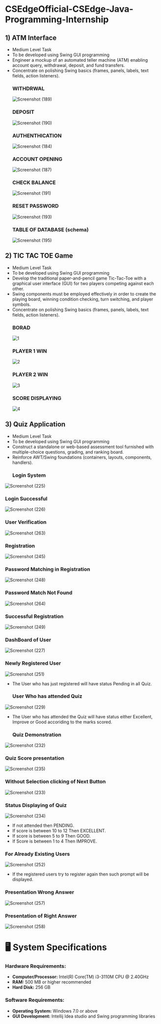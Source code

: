 # CSEdgeOfficial-CSEdge-Java-Programming-Internship      
## 1) ATM Interface 
  - Medium Level Task 
  - To be developed using Swing GUI programming
  - Engineer a mockup of an automated teller machine (ATM) enabling account query, withdrawal, deposit, and fund transfers.
  - Concentrate on polishing Swing basics (frames, panels, labels, text fields, action listeners).
     ### WITHDRWAL 
      ![Screenshot (189)](https://github.com/hemnaik/CSEdgeOfficial-CSEdge-Java-Programming-Internship/assets/142394510/666f8434-01bb-4d07-b10d-f4fc55264539)
     ### DEPOSIT
      ![Screenshot (190)](https://github.com/hemnaik/CSEdgeOfficial-CSEdge-Java-Programming-Internship/assets/142394510/bdc2b6f1-4aa6-46c1-9fb0-a0596d33cbea)
    ### AUTHENTHICATION
      ![Screenshot (184)](https://github.com/hemnaik/CSEdgeOfficial-CSEdge-Java-Programming-Internship/assets/142394510/3c313fbd-1979-4b08-881b-e35a787a7375)
     ### ACCOUNT OPENING
      ![Screenshot (187)](https://github.com/hemnaik/CSEdgeOfficial-CSEdge-Java-Programming-Internship/assets/142394510/61b62efa-9eae-4aa8-87e9-42be4c353aa0)
     ### CHECK BALANCE
     ![Screenshot (191)](https://github.com/hemnaik/CSEdgeOfficial-CSEdge-Java-Programming-Internship/assets/142394510/8ac8d2c9-6b89-4e52-a145-19f287f899e6)
     ### RESET PASSWORD
     ![Screenshot (193)](https://github.com/hemnaik/CSEdgeOfficial-CSEdge-Java-Programming-Internship/assets/142394510/a066afc5-44e2-45ee-b1c8-f4c38d562a3c)
     ### TABLE OF DATABASE (schema)
    ![Screenshot (195)](https://github.com/hemnaik/CSEdgeOfficial-CSEdge-Java-Programming-Internship/assets/142394510/851d17c4-034c-4e08-8c9b-04199ac991b4)

## 2) TIC TAC TOE Game
  - Medium Level Task 
  - To be developed using Swing GUI programming
  - Develop the traditional paper-and-pencil game Tic-Tac-Toe with a graphical user interface (GUI) for two players competing against each other.
  - Swing components must be employed effectively in order to create the playing board, winning condition checking, turn switching, and player symbols. 
  - Concentrate on polishing Swing basics (frames, panels, labels, text fields, action listeners).
     ### BORAD
    ![1](https://github.com/hemnaik/CSEdgeOfficial-CSEdge-Java-Programming-Internship/assets/142394510/11750760-fc4b-4ba8-8fa1-19040593544e)
     ### PLAYER 1 WIN
    ![2](https://github.com/hemnaik/CSEdgeOfficial-CSEdge-Java-Programming-Internship/assets/142394510/9c9faa1a-0975-4c2a-8952-2dc46ffc1556)
     ### PLAYER 2 WIN
    ![3](https://github.com/hemnaik/CSEdgeOfficial-CSEdge-Java-Programming-Internship/assets/142394510/dbf04726-772a-44c6-8f86-8dc85e0550a9)
     ### SCORE DISPLAYING
    ![4](https://github.com/hemnaik/CSEdgeOfficial-CSEdge-Java-Programming-Internship/assets/142394510/fd61e7db-d4eb-4cbe-baf5-d46b87830077)
    
## 3) Quiz Application
  - Medium Level Task 
  - To be developed using Swing GUI programming
  - Construct a standalone or web-based assessment tool furnished with multiple-choice questions, grading, and ranking board.
  - Reinforce AWT/Swing foundations (containers, layouts, components, handlers).
     ### Login System 
  ![Screenshot (225)](https://github.com/user-attachments/assets/8dce2fcf-029d-475a-94de-140c5e93f7d8)
   ### Login Successful 
  ![Screenshot (226)](https://github.com/user-attachments/assets/9443b2a7-0a39-4443-b6e4-e8a5e1d2b24b)
  ### User Verification 
  ![Screenshot (263)](https://github.com/user-attachments/assets/50714eaf-ad38-48dd-8086-84140570b1c3)
  ### Registration
  ![Screenshot (245)](https://github.com/user-attachments/assets/3ecaccc8-521e-494a-a17a-94d645db26bd)
   ### Password Matching in Registration
  ![Screenshot (248)](https://github.com/user-attachments/assets/bc7969c2-4981-4e9d-9528-83e0b4f69fb3)
   ### Password Match Not Found
  ![Screenshot (264)](https://github.com/user-attachments/assets/9cb86535-9345-48e0-834b-e8ebee44807e)
   ### Successful Registration 
  ![Screenshot (249)](https://github.com/user-attachments/assets/8a8a0bb9-3077-4297-8503-c783a935b082)
   ### DashBoard of User 
  ![Screenshot (227)](https://github.com/user-attachments/assets/e0ac5282-d2e3-4115-bc30-f6bd7c777f09)
   ### Newly Registered User 
  ![Screenshot (251)](https://github.com/user-attachments/assets/85cb0eca-9e3f-40c2-bff9-23dc785d3fef)
  - The User who has just registered will have status Pending in all Quiz.
    ### User Who has attended Quiz
  ![Screenshot (229)](https://github.com/user-attachments/assets/ef97b87b-47b4-40b9-a57a-c053fd8a31af)
  - The User who has attended the Quiz will have status either Excellent, Improve or Good accoriding to the marks scored.
    ### Quiz Demonstration
   ![Screenshot (232)](https://github.com/user-attachments/assets/26dccb1d-c5c5-4161-8c41-713334d36668)
  ### Quiz Score presentation 
   ![Screenshot (235)](https://github.com/user-attachments/assets/0ac4c7b9-4575-4c26-a104-25be8ea7b88e)
  ### Without Selection clicking of Next Button
   ![Screenshot (233)](https://github.com/user-attachments/assets/fa01d892-7d1c-4f4a-8b06-8963b8becee8)
   ### Status Displaying of Quiz 
   ![Screenshot (234)](https://github.com/user-attachments/assets/44fd8d75-a6bf-47bc-be16-07dbe1db0f36)
   - If not attended then PENDING.
   - If score is between 10 to 12 Then EXCELLENT.
   - If score is between 5 to 9 Then GOOD.
   - If Score is between 1 to 4 Then IMPROVE.
   ### For Already Existing Users
   ![Screenshot (252)](https://github.com/user-attachments/assets/d4f57e70-013e-4813-9382-94a8f9260ff5)
   - If the registered users try to register again then such prompt will be displayed.
  ### Presentation Wrong Answer
   ![Screenshot (257)](https://github.com/user-attachments/assets/bd69a0b6-2fb9-49d9-b0bd-5ce9f8caca8f)
   ### Presentation of Right Answer
   ![Screenshot (258)](https://github.com/user-attachments/assets/b83d8bea-7f2d-4f1b-9b77-e322535c0938)

     
# 🖥️ System Specifications

### Hardware Requirements:
- **Computer/Processor:** Intel(R) Core(TM) i3-3110M CPU @ 2.40GHz
- **RAM:** 500 MB or higher recommended
- **Hard Disk:** 256 GB

### Software Requirements:
- **Operating System:** Windows 7.0 or above
- **GUI Development:** Intellij Idea studio and Swing programming libraries 
